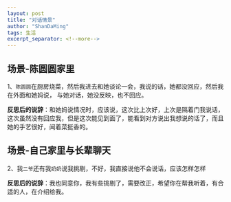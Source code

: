 ```yaml
---
layout: post
title: "对话情景"
author: "ShanDaMing"
tags: 生活
excerpt_separator: <!--more-->
---
```


## 场景-陈圆圆家里
1、`陈圆圆`在厨房烧菜，然后我进去和她谈论一会，我说的话，她都没回应，然后我在外面和她妈说，<!--more--> 与她对话，她没反映，也不回应。 

**反思后的说辞**：和她妈说情况时，应该说，这次比上次好，上次是隔着门我说话，这次虽然没有回应我，但是这次能见到面了，能看到对方说出我想说的话了，而且她的手艺很好，闻着菜挺香的。

## 场景-自己家里与长辈聊天
2、我`二爷`还有我`奶奶`说我挑剔，不好，我直接说他不会说话，应该怎样怎样

**反思后的说辞**：我也同意你，我有些挑剔了，需要改正，希望你在帮我听着，有合适的人，在介绍给我。
